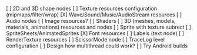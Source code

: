 [ ] 2D and 3D shape nodes
[ ] Texture resources configuration (mipmaps/filter/wrap)
[X] Wave/Sound/Music/AudioStream resources
[ ] Audio nodes
[ ] Image resources?
[ ] Shaders
[ ] 3D (meshes, models, materials, animations) resources and nodes
[ ] Sprite with texture subrect
[ ] SpriteSheets/AnimatedSprites
[X] Font resources
[ ] Labels (text node)
[ ] RenderTexture resources
[ ] ScissorMode node
[ ] TraceLog level configuration
[ ] Design how multithread could work?
[ ] Try Android builds
